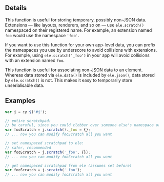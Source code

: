 ## Details

This function is useful for storing temporary, possibly non-JSON data.  Extensions &mdash; like layouts, renderers, and so on &mdash; use `ele.scratch()` namespaced on their registered name.  For example, an extension named `foo` would use the namespace `'foo'`.  

If you want to use this function for your own app-level data, you can prefix the namespaces you use by underscore to avoid collisions with extensions.  For example, using `ele.scratch('_foo')` in your app will avoid collisions with an extension named `foo`.

This function is useful for associating non-JSON data to an element.  Whereas data stored via `ele.data()` is included by `ele.json()`, data stored by `ele.scratch()` is not.  This makes it easy to temporarily store unserialisable data.


## Examples

```js
var j = cy.$('#j');

// entire scratchpad:
// be careful, since you could clobber over someone else's namespace or forget to use one at all!
var fooScratch = j.scratch()._foo = {}; 
// ... now you can modify fooScratch all you want

// set namespaced scratchpad to ele:
// safer, recommended
var fooScratch = j.scratch('_foo', {});
// ... now you can modify fooScratch all you want

// get namespaced scratchpad from ele (assumes set before)
var fooScratch = j.scratch('_foo');
// ... now you can modify fooScratch all you want

```